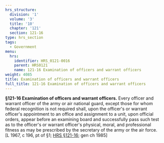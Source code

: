 ```yaml
---
hrs_structure:
  division: '1'
  volume: '3'
  title: '10'
  chapter: '121'
  section: 121-16
type: hrs_section
tags:
  - Government
menu:
  hrs:
    identifier: HRS_0121-0016
    parent: HRS0121
    name: 121-16 Examination of officers and warrant officers
weight: 4085
title: Examination of officers and warrant officers
full_title: 121-16 Examination of officers and warrant officers
---
```

**§121-16 Examination of officers and warrant officers.** Every officer and warrant officer of the army or air national guard, except those for whom federal recognition is not required shall, upon the officer's or warrant officer's appointment to an office and assignment to a unit, upon official orders, appear before an examining board and successfully pass such test as to the officer's or warrant officer's physical, moral, and professional fitness as may be prescribed by the secretary of the army or the air force. [L 1967, c 196, pt of §1; [HRS §121-16](/title-10/chapter-121/section-121-16/); gen ch 1985]